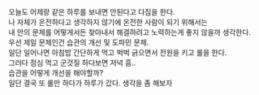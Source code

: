 오늘도 어제랑 같은 하루를 보내면 안된다고 다짐을 한다. <br>
나 자체가 온전하다고 생각하지 않기에 온전한 사람이 되기 위해서는 <br>
내 안의 문제를 어떻게서든 찾아내서 해결하려고 노력하는게 좋지 않을까 생각한다. <br>
우선 제일 문제인건 습관의 개선 및 도파민 문제. <br>
일단 일어나면 아침밥 간단하게 먹고 벅벅 긁으면서 전원을 키고 롤을 한다. <br>
그러다 점심 먹고 군것질 하다보면 저녁 흠.. <br>
습관을 어떻게 개선을 해야할까? <br>
일단 결국 또 롤만 하다가 하루가 갔다. 생각을 좀 해보자 <br>
